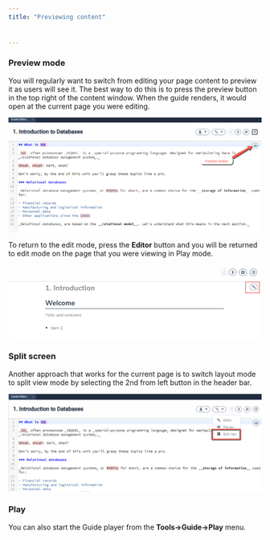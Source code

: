 ```yaml
---
title: "Previewing content"


---
```


### Preview mode
You will regularly want to switch from editing your page content to preview it as users will see it. The best way to do this is to press the preview button in the top right of the content window. When the guide renders, it would open at the current page you were editing.

<img alt="authtoken" src="/img/guides/preview-button.png" class="simple"/>

To return to the edit mode, press the **Editor** button and you will be returned to edit mode on the page that you were viewing in Play mode.

<img alt="authtoken" src="/img/guides/editor-button.png" class="simple"/>


### Split screen
Another approach that works for the current page is to switch layout mode to split view mode by selecting the 2nd from left button in the header bar.

<img alt="authtoken" src="/img/guides/split-button.png" class="simple"/>

### Play
You can also start the Guide player from the **Tools->Guide->Play** menu.